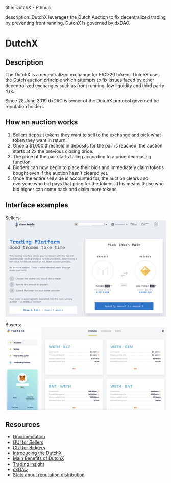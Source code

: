 title: DutchX - Ethhub

description: DutchX leverages the Dutch Auction to fix decentralized trading by preventing front running. DutchX is governed by dxDAO. 

# DutchX

## Description

The DutchX is a decentralized exchange for ERC-20 tokens. DutchX uses the [Dutch auction](https://en.wikipedia.org/wiki/Dutch_auction) principle which attempts to fix issues faced by other decentralized exchanges such as front running, low liquidity and third party risk.

Since 28.June 2019 dxDAO is owner of the DutchX protocol governed be reputation holders.

## How an auction works
1. Sellers deposit tokens they want to sell to the exchange and pick what token they want in return.
2. Once a $1,000 threshold in deposits for the pair is reached, the auction starts at 2x the previous closing price.
3. The price of the pair starts falling according to a price decreasing function.
4. Bidders can now begin to place their bids and immediately claim tokens bought even if the auction hasn't cleared yet.
5. Once the entire sell side is accounted for, the auction clears and everyone who bid pays that price for the tokens. This means those who bid higher can come back and claim more tokens.

## Interface examples

Sellers:
![](/assets/images/slowtrade.png)

Buyers:
![](/assets/images/fairdex.png)

## Resources

* [Documentation](https://dutchx.readthedocs.io/en/latest/index.html)
* [GUI for Sellers](https://slow.trade)  
* [GUI for Bidders](https://fairdex.net/)   
* [Introducing the DutchX](https://blog.gnosis.pm/introducing-the-gnosis-dutch-exchange-53bd3d51f9b2)
* [Main Benefits of DutchX](https://blog.gnosis.pm/the-main-benefits-of-the-dutchx-mechanism-6fc2ef6ee8b4)
* [Trading insight](https://explore.duneanalytics.com/public/dashboards/nigajDs8cp1lkmoXYNgdo3jMh2XCzUIiLk0J5Fst)
* [dxDAO](https://dxdao.daostack.io) 
* [Stats about reputation distribution](https://metabase.daostack.eth.events/public/dashboard/696482a9-48b3-4686-99d9-53a03e335b2e?event__only_lower_half_=Mint)
